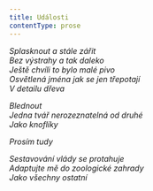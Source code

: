 ```yaml
---
title: Události
contentType: prose
---
```


<section>

_Splasknout a stále zářit  
Bez výstrahy a tak daleko  
Ještě chvíli to bylo malé pivo  
Osvětlená jména jak se jen třepotají  
V detailu dřeva_

</section>

<section>

_Blednout  
Jedna tvář nerozeznatelná od druhé  
Jako knoflíky_

</section>

<section>

_Prosím tudy_

</section>

<section>

_Sestavování vlády se protahuje  
Adaptujte mě do zoologické zahrady  
Jako všechny ostatní_

</section>
